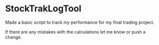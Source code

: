 # StockTrakLogTool
Made a basic script to track my performance for my final trading project.

If there are any mistakes with the calculations let me know or push a change.
